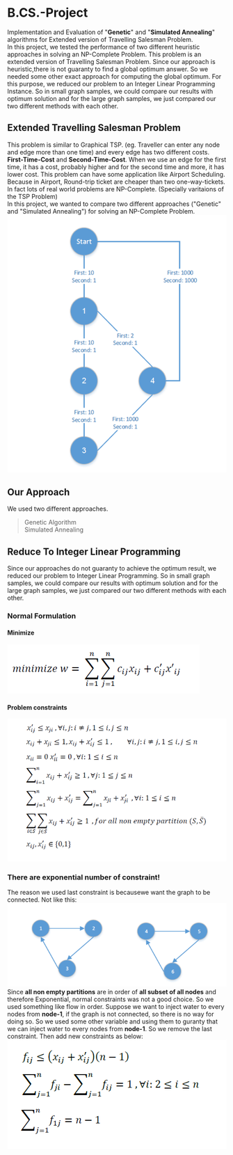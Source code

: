 # B.CS.-Project
Implementation and Evaluation of "**Genetic**" and "**Simulated Annealing**" algorithms for Extended version of Travelling Salesman Problem. <br>
In this project, we tested the performance of two different heuristic approaches in solving an NP-Complete Problem. This problem is an extended version of Travelling Salesman Problem. Since our approach is heuristic,there is not guaranty to find a global optimum answer. So we needed some other exact approach for computing the global optimum. For this purpose, we reduced our problem to an Integer Linear Programming Instance. So in small graph samples, we could compare our results with optimum solution and for the large graph samples, we just compared our two different methods with each other. <br>

## Extended Travelling Salesman Problem
This problem is similar to Graphical TSP. (eg. Traveller can enter any node and edge more than one time) and every edge has two different costs. **First-Time-Cost** and **Second-Time-Cost**. When we use an edge for the first time, it has a cost, probably higher and for the second time and more, it has lower cost. This problem can have some application like Airport Scheduling. Because in Airport, Round-trip ticket are cheaper than two one-way-tickets. <br>
In fact lots of real world problems are NP-Complete. (Specially varitaions of the TSP Problem) <br>
In this project, we wanted to compare two different approaches ("Genetic" and "Simulated Annealing") for solving an NP-Complete Problem. <br>
![A Sample Grapg](/Images/a-simple-graph.bmp)
 
 ## Our Approach
 We used two different approaches.
 > Genetic Algorithm <br>
 > Simulated Annealing <br>

 ## Reduce To Integer Linear Programming
 Since our approaches do not guaranty to achieve the optimum result, we reduced our problem to Integer Linear Programming.  So in small graph samples, we could compare our results with optimum solution and for the large graph samples, we just compared our two different methods with each other.
 <br>
 ### Normal Formulation
 #### Minimize <br>
![function](/Images/formula-1.bmp) 
 #### Problem constraints <br>
![Constraint](/Images/constraint.bmp)

### There are exponential number of constraint! 
The reason we used last constraint is becausewe want the graph to be connected. Not like this:<br>
![Sample](/Images/lip-probelm.bmp)
Since **all non empty partitions** are in order of **all subset of all nodes** and therefore Exponential, normal constraints was not a good choice. So we used something like flow in order. Suppose we want to inject water to every nodes from **node-1**, if the graph is not connected, so there is no way for doing so. So we used some other variable and using them to guranty that we can inject water to every nodes from **node-1**.
So we remove the last constraint. Then add new constraints as below:
![New Constraint](/Images/new-condition.bmp)
